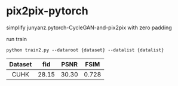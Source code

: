 # pix2pix-pytorch

simplify junyanz.pytorch-CycleGAN-and-pix2pix with zero padding

run train
```
python train2.py --dataroot {dataset} --datalist {datalist}
```

|   Dataset| fid  |PSNR|FSIM|
|  :----: | :----: |:----:|:----:|
|  CUHK  | 28.15|30.30|0.728|
